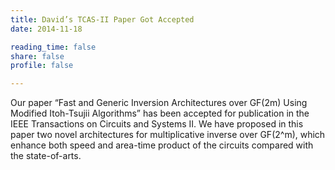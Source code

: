 ```yaml
---
title: David’s TCAS-II Paper Got Accepted
date: 2014-11-18

reading_time: false
share: false
profile: false

---
```


<!--more-->

Our paper  “Fast and Generic Inversion Architectures over GF(2m) Using Modified Itoh-Tsujii Algorithms”  has been accepted for publication in the IEEE Transactions on Circuits and Systems II. We have proposed in this paper two novel architectures for multiplicative inverse over GF(2^m), which enhance  both  speed and  area-time product  of  the circuits compared with the state-of-arts.
